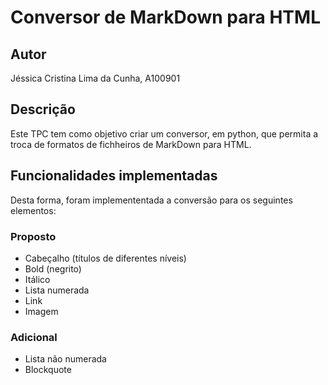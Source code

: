 # Conversor de MarkDown para HTML

## Autor

Jéssica Cristina Lima da Cunha, A100901

## Descrição

Este TPC tem como objetivo criar um conversor, em python, que permita a troca de formatos de fichheiros de MarkDown para HTML.

## Funcionalidades implementadas

Desta forma, foram implemententada a conversão para os seguintes elementos:

### Proposto

* Cabeçalho (títulos de diferentes níveis)
* Bold (negrito)
* Itálico
* Lista numerada
* Link
* Imagem

### Adicional

* Lista não numerada
* Blockquote
